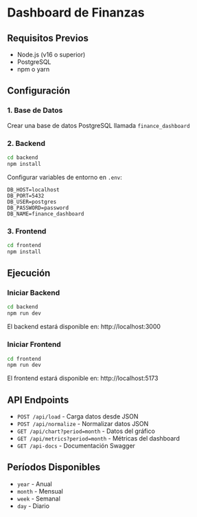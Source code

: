 # Dashboard de Finanzas

## Requisitos Previos

- Node.js (v16 o superior)
- PostgreSQL
- npm o yarn

## Configuración

### 1. Base de Datos

Crear una base de datos PostgreSQL llamada `finance_dashboard`

### 2. Backend

```bash
cd backend
npm install
```

Configurar variables de entorno en `.env`:

```
DB_HOST=localhost
DB_PORT=5432
DB_USER=postgres
DB_PASSWORD=password
DB_NAME=finance_dashboard
```

### 3. Frontend

```bash
cd frontend
npm install
```

## Ejecución

### Iniciar Backend

```bash
cd backend
npm run dev
```

El backend estará disponible en: http://localhost:3000

### Iniciar Frontend

```bash
cd frontend
npm run dev
```

El frontend estará disponible en: http://localhost:5173

## API Endpoints

- `POST /api/load` - Carga datos desde JSON
- `POST /api/normalize` - Normalizar datos JSON
- `GET /api/chart?period=month` - Datos del gráfico
- `GET /api/metrics?period=month` - Métricas del dashboard
- `GET /api-docs` - Documentación Swagger

## Períodos Disponibles

- `year` - Anual
- `month` - Mensual
- `week` - Semanal
- `day` - Diario
